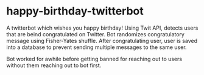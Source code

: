 # happy-birthday-twitterbot


A twitterbot which wishes you happy birthday! Using Twit API, detects users that are beind congratulated on Twitter. 
Bot randomizes congratulatory message using Fisher-Yates shuffle. 
After congratulating user, user is saved into a database to prevent sending multiple messages to the same user. 

Bot worked for awhile before getting banned for reaching out to users without them reaching out to bot first.
